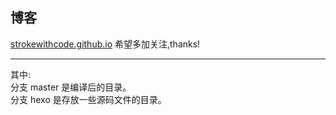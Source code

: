 ## 博客
<a href="strokewithcode.github.io" >strokewithcode.github.io</a> 
希望多加关注,thanks!
<hr/>
其中: 
<br>
分支 master 是编译后的目录。
<br>
分支 hexo 是存放一些源码文件的目录。
